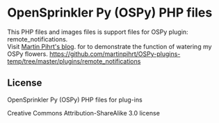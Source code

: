 # OpenSprinkler Py (OSPy) PHP files
This PHP files and images files is support files for OSPy plugin: remote_notifications.    
Visit [Martin Pihrt's blog](https://pihrt.com/automatOSPy/). for to demonstrate the function of watering my OSPy flowers.
https://github.com/martinpihrt/OSPy-plugins-temp/tree/master/plugins/remote_notifications

## License
OpenSprinkler Py (OSPy) PHP files for plug-ins

Creative Commons Attribution-ShareAlike 3.0 license

